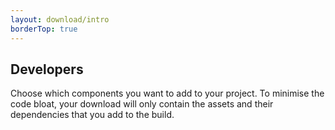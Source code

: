 ```yaml
---
layout: download/intro
borderTop: true
---
```


## Developers

Choose which components you want to add to your project. To minimise the code bloat, your download will only contain the assets and their dependencies that you
add to the build.

